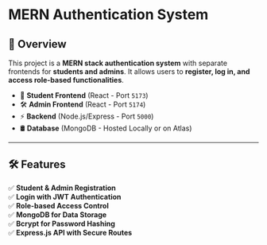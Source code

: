 # MERN Authentication System

## 🚀 Overview
This project is a **MERN stack authentication system** with separate frontends for **students and admins**. It allows users to **register, log in, and access role-based functionalities**.

- 🏫 **Student Frontend** (React - Port `5173`)
- 🛠 **Admin Frontend** (React - Port `5174`)
- ⚡ **Backend** (Node.js/Express - Port `5000`)
- 🛢 **Database** (MongoDB - Hosted Locally or on Atlas)

---

## 🛠 Features
✅ **Student & Admin Registration**  
✅ **Login with JWT Authentication**  
✅ **Role-based Access Control**  
✅ **MongoDB for Data Storage**  
✅ **Bcrypt for Password Hashing**  
✅ **Express.js API with Secure Routes**  

